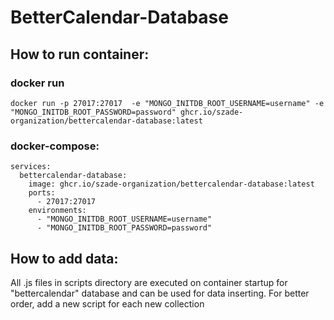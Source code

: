 # BetterCalendar-Database

## How to run container:

### docker run

```
docker run -p 27017:27017  -e "MONGO_INITDB_ROOT_USERNAME=username" -e "MONGO_INITDB_ROOT_PASSWORD=password" ghcr.io/szade-organization/bettercalendar-database:latest
```

### docker-compose:

```
services:
  bettercalendar-database:
    image: ghcr.io/szade-organization/bettercalendar-database:latest
    ports:
      - 27017:27017
    environments:
      - "MONGO_INITDB_ROOT_USERNAME=username"
      - "MONGO_INITDB_ROOT_PASSWORD=password"
```

## How to add data:

All .js files in scripts directory are executed on container startup for "bettercalendar" database and can be used for data inserting. For better order, add a new script for each new collection
